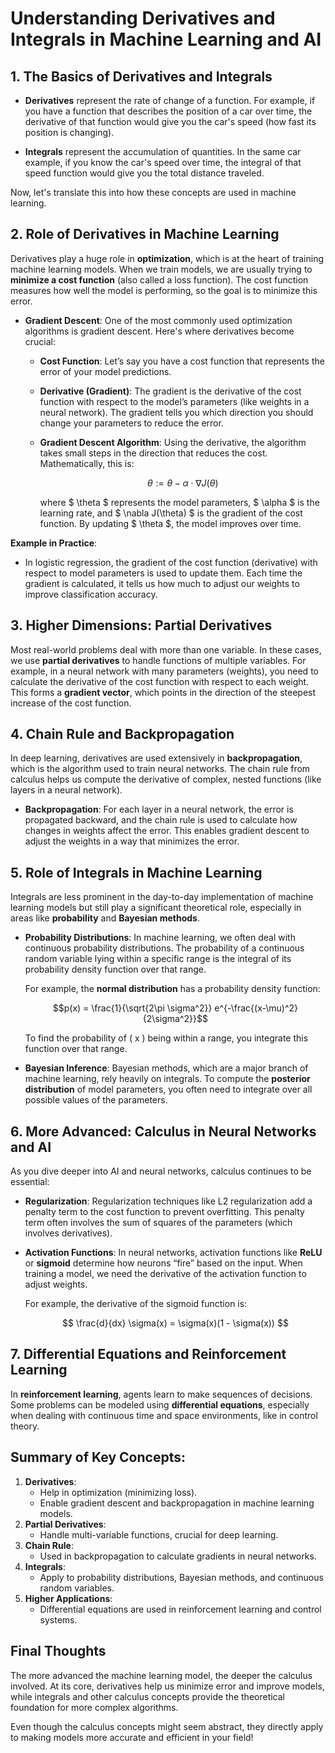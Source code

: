 
# Understanding Derivatives and Integrals in Machine Learning and AI

## 1. The Basics of Derivatives and Integrals

- **Derivatives** represent the rate of change of a function. For example, if you have a function that describes the position of a car over time, the derivative of that function would give you the car's speed (how fast its position is changing).

- **Integrals** represent the accumulation of quantities. In the same car example, if you know the car's speed over time, the integral of that speed function would give you the total distance traveled.

Now, let's translate this into how these concepts are used in machine learning.

## 2. Role of Derivatives in Machine Learning

Derivatives play a huge role in **optimization**, which is at the heart of training machine learning models. When we train models, we are usually trying to **minimize a cost function** (also called a loss function). The cost function measures how well the model is performing, so the goal is to minimize this error.

- **Gradient Descent**: One of the most commonly used optimization algorithms is gradient descent. Here's where derivatives become crucial:

  - **Cost Function**: Let’s say you have a cost function that represents the error of your model predictions.
  - **Derivative (Gradient)**: The gradient is the derivative of the cost function with respect to the model’s parameters (like weights in a neural network). The gradient tells you which direction you should change your parameters to reduce the error.
  - **Gradient Descent Algorithm**: Using the derivative, the algorithm takes small steps in the direction that reduces the cost. Mathematically, this is:
  
    $$
    \theta := \theta - \alpha \cdot \nabla J(\theta)
    $$
  
    where $ \theta $ represents the model parameters, $ \alpha $ is the learning rate, and $ \nabla J(\theta) $ is the gradient of the cost function. By updating $ \theta $, the model improves over time.

**Example in Practice**: 
- In logistic regression, the gradient of the cost function (derivative) with respect to model parameters is used to update them. Each time the gradient is calculated, it tells us how much to adjust our weights to improve classification accuracy.

## 3. Higher Dimensions: Partial Derivatives

Most real-world problems deal with more than one variable. In these cases, we use **partial derivatives** to handle functions of multiple variables. For example, in a neural network with many parameters (weights), you need to calculate the derivative of the cost function with respect to each weight. This forms a **gradient vector**, which points in the direction of the steepest increase of the cost function.

## 4. Chain Rule and Backpropagation

In deep learning, derivatives are used extensively in **backpropagation**, which is the algorithm used to train neural networks. The chain rule from calculus helps us compute the derivative of complex, nested functions (like layers in a neural network).

- **Backpropagation**: For each layer in a neural network, the error is propagated backward, and the chain rule is used to calculate how changes in weights affect the error. This enables gradient descent to adjust the weights in a way that minimizes the error.

## 5. Role of Integrals in Machine Learning

Integrals are less prominent in the day-to-day implementation of machine learning models but still play a significant theoretical role, especially in areas like **probability** and **Bayesian methods**.

- **Probability Distributions**: In machine learning, we often deal with continuous probability distributions. The probability of a continuous random variable lying within a specific range is the integral of its probability density function over that range.
  
  For example, the **normal distribution** has a probability density function:
  
  $$p(x) = \frac{1}{\sqrt{2\pi \sigma^2}} e^{-\frac{(x-\mu)^2}{2\sigma^2}}$$
  
  To find the probability of \( x \) being within a range, you integrate this function over that range.

- **Bayesian Inference**: Bayesian methods, which are a major branch of machine learning, rely heavily on integrals. To compute the **posterior distribution** of model parameters, you often need to integrate over all possible values of the parameters.

## 6. More Advanced: Calculus in Neural Networks and AI

As you dive deeper into AI and neural networks, calculus continues to be essential:

- **Regularization**: Regularization techniques like L2 regularization add a penalty term to the cost function to prevent overfitting. This penalty term often involves the sum of squares of the parameters (which involves derivatives).
  
- **Activation Functions**: In neural networks, activation functions like **ReLU** or **sigmoid** determine how neurons “fire” based on the input. When training a model, we need the derivative of the activation function to adjust weights.

  For example, the derivative of the sigmoid function is:
  
  $$
  \frac{d}{dx} \sigma(x) = \sigma(x)(1 - \sigma(x))
  $$

## 7. Differential Equations and Reinforcement Learning

In **reinforcement learning**, agents learn to make sequences of decisions. Some problems can be modeled using **differential equations**, especially when dealing with continuous time and space environments, like in control theory.

## Summary of Key Concepts:
1. **Derivatives**:
   - Help in optimization (minimizing loss).
   - Enable gradient descent and backpropagation in machine learning models.
2. **Partial Derivatives**:
   - Handle multi-variable functions, crucial for deep learning.
3. **Chain Rule**:
   - Used in backpropagation to calculate gradients in neural networks.
4. **Integrals**:
   - Apply to probability distributions, Bayesian methods, and continuous random variables.
5. **Higher Applications**:
   - Differential equations are used in reinforcement learning and control systems.

## Final Thoughts

The more advanced the machine learning model, the deeper the calculus involved. At its core, derivatives help us minimize error and improve models, while integrals and other calculus concepts provide the theoretical foundation for more complex algorithms.

Even though the calculus concepts might seem abstract, they directly apply to making models more accurate and efficient in your field!
